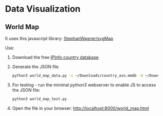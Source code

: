 # Data Visualization

## World Map

It uses this javascript library: [StephanWagner/svgMap](https://github.com/StephanWagner/svgMap)

Use:

1. Download the free [IPInfo country database](https://ipinfo.io/products/free-ip-database)

2. Generate the JSON file

    ```bash
    python3 world_map_data.py -c ~/Downloads/country_asn.mmdb -4 ~/Downloads/risk_ip4_med.json -6 ~/Downloads/risk_ip6_med.json
    ```

3. For testing - run the minimal python3 webserver to enable JS to access the JSON file:

    ```bash
    python3 world_map_test.py
    ```

4. Open the file in your browser: [http://localhost:8000/world_map.html](http://localhost:8000/world_map.html)
